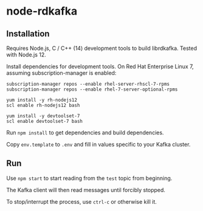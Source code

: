 # node-rdkafka

## Installation

Requires Node.js, C / C++ (14) development tools to build librdkafka.
Tested with Node.js 12.

Install dependencies for development tools.
On Red Hat Enterprise Linux 7, assuming subscription-manager is enabled:
```
subscription-manager repos --enable rhel-server-rhscl-7-rpms
subscription-manager repos --enable rhel-7-server-optional-rpms

yum install -y rh-nodejs12
scl enable rh-nodejs12 bash

yum install -y devtoolset-7
scl enable devtoolset-7 bash
```

Run `npm install` to get dependencies and build dependencies.

Copy `env.template` to `.env` and fill in values specific to your Kafka cluster.

## Run

Use `npm start` to start reading from the `test` topic from beginning.

The Kafka client will then read messages until forcibly stopped.

To stop/interrupt the process, use `ctrl-c` or otherwise kill it.
